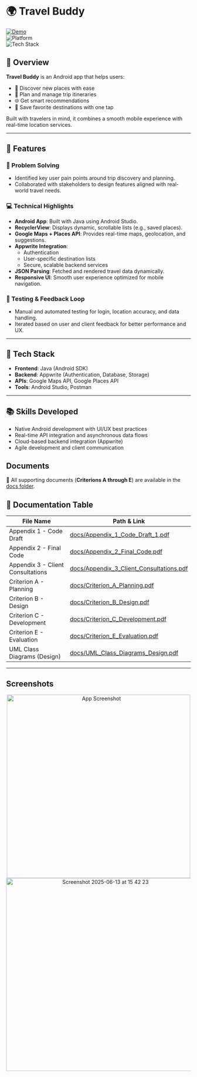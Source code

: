 # 🌍 **Travel Buddy**

[![Demo](https://img.shields.io/badge/Demo-Link-blue?style=for-the-badge&logo=google-drive&logoColor=white)](https://drive.google.com/file/d/1ldB_73UGCHlmKnRBEEyY7yQgRVem_mmq/view)  
![Platform](https://img.shields.io/badge/Platform-Android-green?style=for-the-badge&logo=android&logoColor=white)  
![Tech Stack](https://img.shields.io/badge/Tech%20Stack-Java%20|%20Appwrite%20|%20Google%20Maps%20API-orange?style=for-the-badge)


## 🚀 Overview

**Travel Buddy** is an Android app that helps users:
- 🧭 Discover new places with ease  
- 📅 Plan and manage trip itineraries  
- 🌐 Get smart recommendations  
- 📍 Save favorite destinations with one tap  

Built with travelers in mind, it combines a smooth mobile experience with real-time location services.

---

## 🔑 Features

### 🧠 Problem Solving
- Identified key user pain points around trip discovery and planning.
- Collaborated with stakeholders to design features aligned with real-world travel needs.

### 💻 Technical Highlights
- **Android App**: Built with Java using Android Studio.
- **RecyclerView**: Displays dynamic, scrollable lists (e.g., saved places).
- **Google Maps + Places API**: Provides real-time maps, geolocation, and suggestions.
- **Appwrite Integration**:
  - Authentication
  - User-specific destination lists
  - Secure, scalable backend services
- **JSON Parsing**: Fetched and rendered travel data dynamically.
- **Responsive UI**: Smooth user experience optimized for mobile navigation.

### 🔁 Testing & Feedback Loop
- Manual and automated testing for login, location accuracy, and data handling.
- Iterated based on user and client feedback for better performance and UX.

---

## 🧰 Tech Stack

- **Frontend**: Java (Android SDK)  
- **Backend**: Appwrite (Authentication, Database, Storage)  
- **APIs**: Google Maps API, Google Places API  
- **Tools**: Android Studio, Postman

---

## 📚 Skills Developed

- Native Android development with UI/UX best practices  
- Real-time API integration and asynchronous data flows  
- Cloud-based backend integration (Appwrite)  
- Agile development and client communication

## **Documents**  
📄 All supporting documents (**Criterions A through E**) are available in the [docs folder](./docs).

## 📄 Documentation Table

| File Name                          | Path & Link |
|-----------------------------------|-------------|
| Appendix 1 - Code Draft           | [docs/Appendix_1_Code_Draft_1.pdf](https://github.com/sarveshtiku/Travel-Buddy-Android-Application/blob/main/docs/Appendix_1_Code_Draft_1.pdf) |
| Appendix 2 - Final Code           | [docs/Appendix_2_Final_Code.pdf](https://github.com/sarveshtiku/Travel-Buddy-Android-Application/blob/main/docs/Appendix_2_Final_Code.pdf) |
| Appendix 3 - Client Consultations | [docs/Appendix_3_Client_Consultations.pdf](https://github.com/sarveshtiku/Travel-Buddy-Android-Application/blob/main/docs/Appendix_3_Client_Consultations.pdf) |
| Criterion A - Planning            | [docs/Criterion_A_Planning.pdf](https://github.com/sarveshtiku/Travel-Buddy-Android-Application/blob/main/docs/Criterion_A_Planning.pdf) |
| Criterion B - Design              | [docs/Criterion_B_Design.pdf](https://github.com/sarveshtiku/Travel-Buddy-Android-Application/blob/main/docs/Criterion_B_Design.pdf) |
| Criterion C - Development         | [docs/Criterion_C_Development.pdf](https://github.com/sarveshtiku/Travel-Buddy-Android-Application/blob/main/docs/Criterion_C_Development.pdf) |
| Criterion E - Evaluation          | [docs/Criterion_E_Evaluation.pdf](https://github.com/sarveshtiku/Travel-Buddy-Android-Application/blob/main/docs/Criterion_E_Evaluation.pdf) |
| UML Class Diagrams (Design)       | [docs/UML_Class_Diagrams_Design.pdf](https://github.com/sarveshtiku/Travel-Buddy-Android-Application/blob/main/docs/UML_Class_Diagrams_Design.pdf) |

---

## **Screenshots**
<div align="center">
    <img src="https://github.com/user-attachments/assets/32329595-2ff0-4102-98c4-fae41e2ee474" alt="App Screenshot" width="500px">
    <img width="526" alt="Screenshot 2025-06-13 at 15 42 23" src="https://github.com/user-attachments/assets/55799a5a-b755-46ca-89ed-5cfebddaedc7" />

</div>
